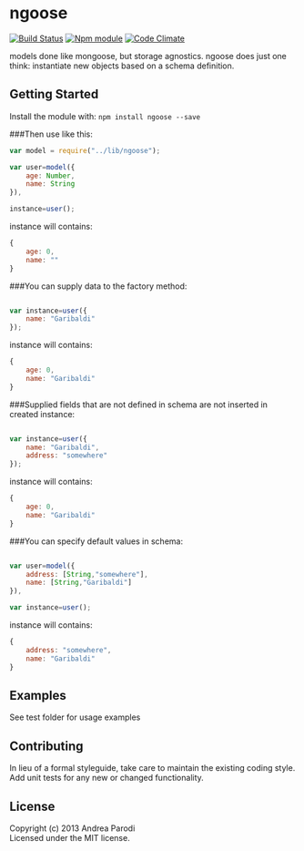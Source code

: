# ngoose 
[![Build Status](https://secure.travis-ci.org/parroit/ngoose.png?branch=master)](http://travis-ci.org/parroit/ngoose)  [![Npm module](https://badge.fury.io/js/ngoose.png)](https://npmjs.org/package/ngoose) [![Code Climate](https://codeclimate.com/github/parroit/ngoose.png)](https://codeclimate.com/github/parroit/ngoose)

models done like mongoose, but storage agnostics.
ngoose does just one think: instantiate new objects based on a schema definition.

## Getting Started
Install the module with: `npm install ngoose --save`

###Then use like this:

```javascript
var model = require("../lib/ngoose");

var user=model({
    age: Number,
    name: String
}),

instance=user();

```

instance will contains:

```javascript
{
    age: 0,
    name: ""
}
```

###You can supply data to the factory method:
```javascript

var instance=user({
    name: "Garibaldi"
});

```
instance will contains:

```javascript
{
    age: 0,
    name: "Garibaldi"
}
```

###Supplied fields that are not defined in schema are not inserted in created instance:

```javascript

var instance=user({
    name: "Garibaldi",
    address: "somewhere"
});

```
instance will contains:

```javascript
{
    age: 0,
    name: "Garibaldi"
}
```



###You can specify default values in schema:

```javascript

var user=model({
    address: [String,"somewhere"],
    name: [String,"Garibaldi"]
}),

var instance=user();

```
instance will contains:

```javascript
{
    address: "somewhere",
    name: "Garibaldi"
}
```



## Examples
See test folder for usage examples

## Contributing
In lieu of a formal styleguide, take care to maintain the existing coding style.
Add unit tests for any new or changed functionality.


## License
Copyright (c) 2013 Andrea Parodi  
Licensed under the MIT license.
